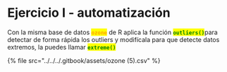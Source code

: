 # Ejercicio I - automatización

Con la misma base de datos <mark style="color:orange;">**`ozone`**</mark> de R  aplica la función <mark style="color:green;">**`outliers()`**</mark>para detectar de forma rápida los outliers y modifícala para que detecte datos extremos, la puedes llamar <mark style="color:green;">**`extreme()`**</mark>

{% file src="../../../.gitbook/assets/ozone (5).csv" %}


